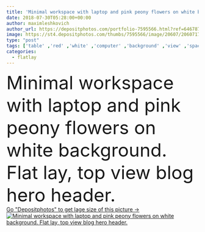 ```yaml
---
title: 'Minimal workspace with laptop and pink peony flowers on white background. Flat lay, top view blog hero header.'
date: 2018-07-30T05:28:00+00:00
author: maximleshkovich
author_url: https://depositphotos.com/portfolio-7595566.html?ref=64678756
image: https://st4.depositphotos.com/thumbs/7595566/image/20607/206071798/api_thumb_450.jpg?forcejpeg=true
type: "post"
tags: ['table' ,'red' ,'white' ,'computer' ,'background' ,'view' ,'space' ,'festive' ,'holiday' ,'business' ,'summer' ,'beauty' ,'up' ,'floral' ,'flowers' ,'life' ,'bouquet' ,'pink' ,'office' ,'lay' ,'home' ,'romantic' ,'laptop' ,'flat' ,'lifestyle' ,'work' ,'desk' ,'still' ,'feminine' ,'mood' ,'template' ,'styled' ,'website' ,'top' ,'header' ,'workspace' ,'minimalism' ,'blog' ,'minimal' ,'mockup' ,'peonies' ,'mock' ,'freelance' ,'flatlay' ]
categories: 
  - flatlay
---
```

<div aling="center">
            <font size="60"> Minimal workspace with laptop and pink peony flowers on white background. Flat lay, top view blog hero header.</font>   
</div>
<div>
    <a href='https://depositphotos.com/206071798/stock-photo-minimal-workspace-laptop-pink-peony.html?ref=64678756' target=_blank > Go "Depositphotos" to get lage size of this picture ->
        <img href='https://depositphotos.com/206071798/stock-photo-minimal-workspace-laptop-pink-peony.html?ref=64678756' src='https://st4.depositphotos.com/7595566/20607/i/950/depositphotos_206071798-stock-photo-minimal-workspace-laptop-pink-peony.jpg?forcejpeg=true' alt='Minimal workspace with laptop and pink peony flowers on white background. Flat lay, top view blog hero header.' >
    </a>
</div>

